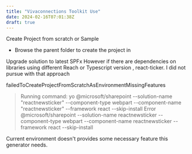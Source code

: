 ```yaml
---
title: "Vivaconnections Toolkit Use"
date: 2024-02-16T07:01:38Z
draft: true
---
```



Create Project from scratch or Sample

- Browse the parent folder to create the project in 
 
Upgrade solution to latest SPFx 
However if there are dependencies on libraries using different Reach or Typescript version , react-ticker. I did not pursue with that approach 


failedToCreateProjectFromScratchAsEnvironmentMissingFeatures

> Running command: yo @microsoft/sharepoint  --solution-name "reactnewsticker" --component-type webpart --component-name "reactnewsticker" --framework react --skip-install 
Error @microsoft/sharepoint --solution-name reactnewsticker --component-type webpart --component-name reactnewsticker --framework react --skip-install 

Current environment doesn't provides some necessary feature this generator needs.


